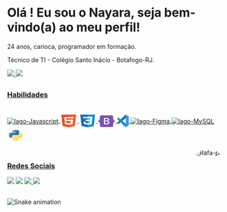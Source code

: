 <h1>Olá ! Eu sou o Nayara, seja bem-vindo(a) ao meu perfil!</h1>

<p align="left">24 anos, carioca, programador em formação.</p>

<p align="left">Técnico de TI - Colégio Santo Inácio - Botafogo-RJ.</p>

 <div>
  <a href="https://github.com/iagoarodrigues">
  <img height="150em" src="https://github-readme-stats.vercel.app/api?username=iagoarodrigues&show_icons=true&theme=chartreuse-dark&include_all_commits=true&count_private=true"/>
  <img height="150em" aligh="right" style=border_radius="20" src="https://github-readme-stats.vercel.app/api/top-langs/?username=iagoarodrigues&layout=compact&langs_count=7&theme=chartreuse-dark"/>
</div>
 
##
 
 ### Habilidades
 
  <div style="display: inline_block"><br>
  <img align="center" alt="Iago-Javascript" height="31" width="31" src="https://cdn.iconscout.com/icon/free/png-256/javascript-2752148-2284965.png">
  <img align="center" alt="Iago-HTML" height="30" width="40" src="https://raw.githubusercontent.com/devicons/devicon/master/icons/html5/html5-original.svg">
  <img align="center" alt="Iago-CSS" height="30" width="40" src="https://raw.githubusercontent.com/devicons/devicon/master/icons/css3/css3-original.svg">
  <img align="center" alt="Iago-Bootstrap" height="35" width="40" src="https://raw.githubusercontent.com/devicons/devicon/master/icons/bootstrap/bootstrap-plain.svg">
  <img align="center" alt="Iago-VsCode" height="30" width="28" src="https://raw.githubusercontent.com/devicons/devicon/master/icons/vscode/vscode-original.svg">
  <img align="center" alt="Iago-Figma" height="30" width="28" src="https://cdn.jsdelivr.net/gh/devicons/devicon/icons/figma/figma-original.svg">
  <img align="center" alt="Iago-MySQL" height="30" width="35" src="https://cdn.jsdelivr.net/gh/devicons/devicon/icons/mysql/mysql-original.svg">
  <img align="center" alt="Iago-Python" height="30" width="40" src="https://raw.githubusercontent.com/devicons/devicon/master/icons/python/python-original.svg">
    <div style="display: inline_block"><br>
  <img align="right" alt="Rafa-pic" height="150" style="border-radius:50px;" src="https://user-images.githubusercontent.com/102769741/175791161-e6dda049-f4a4-4406-8c1f-f612a582ab28.png">
</div>
   
  ##
 
  ### Redes Sociais
  
  <div> 
  <a href="https://www.instagram.com/iagxs/" target="_blank"><img src="https://img.shields.io/badge/-Instagram-%23E4405F?style=for-the-badge&logo=instagram&logoColor=white" target="_blank"></a>
    <a href = "mailto:iagomb991@gmail.com"><img src="https://img.shields.io/badge/-Gmail-%23333?style=for-the-badge&logo=gmail&logoColor=white" target="_blank"></a>
  <a href="https://www.linkedin.com/in/iago-rodrigues-b6299521b/" target="_blank"><img src="https://img.shields.io/badge/-LinkedIn-%230077B5?style=for-the-badge&logo=linkedin&logoColor=white" target="_blank">
   <a href="https://api.whatsapp.com/send?phone=5521996319175" target="_blank">
    <img src="https://img.shields.io/badge/WhatsApp-25D366?style=for-the-badge&logo=whatsapp&logoColor=white" target="_blank"></a>
   </a>
   </a>
  </div>

 ##
 
   ![Snake animation](https://github.com/iagoarodrigues/iagoarodrigues/blob/output/github-contribution-grid-snake.svg)
 </div>

